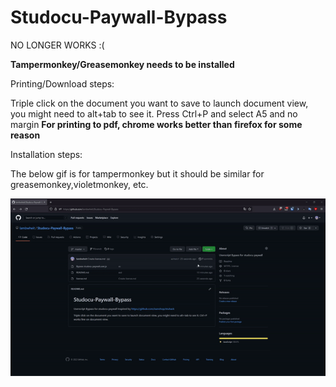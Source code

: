 # Studocu-Paywall-Bypass
NO LONGER WORKS :(

**Tampermonkey/Greasemonkey needs to be installed**

Printing/Download steps:

Triple click on the document you want to save to launch document view, you might need to alt+tab to see it.
Press Ctrl+P and select A5 and no margin
**For printing to pdf, chrome works better than firefox for some reason**

Installation steps:

The below gif is for tampermonkey but it should be similar for greasemonkey,violetmonkey, etc.

![](https://github.com/lambwheit/Studocu-Paywall-Bypass/blob/master/installationSteps.gif)
